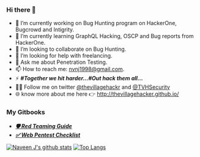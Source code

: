 ### Hi there 👋

- 🔭 I’m currently working on Bug Hunting program on HackerOne, Bugcrowd and Intigrity.
- 🌱 I’m currently learning GraphQL Hacking, OSCP and Bug reports from HackerOne.
- 👯 I’m looking to collaborate on Bug Hunting.
- 🤔 I’m looking for help with freelancing.
- 💬 Ask me about Penetration Testing.
- 📫 How to reach me: nvnj1998@gmail.com.
- ⚡ ***#Together we hit harder...#Out hack them all...***
- 🚶‍♂️ Follow me on twitter [@thevillagehackr](https://twitter.com/thevillagehackr) and [@TVHSecurity](https://twitter.com/TVHSecurity)
- 🌐 know more about me here 👉 http://thevillagehacker.github.io/
### My Gitbooks
- ***[🛡️ Red Teaming Guide](https://thevillagehacker.gitbook.io/red-teaming/)***
- ***[✅ Web Pentest Checklist](https://thevillagehacker.gitbook.io/web-pentest-checklist/)***

[![Naveen J's github stats](https://github-readme-stats.vercel.app/api?username=thevillagehacker&show_icons=true&theme=tokyonight)](https://github.com/thevillagehacker/github-readme-stats)
[![Top Langs](https://github-readme-stats.vercel.app/api/top-langs/?username=thevillagehacker&layout=compact)](https://github.com/thevillagehacker/github-readme-stats)


